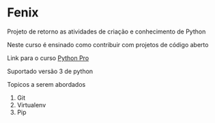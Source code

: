 # Fenix
Projeto de retorno as atividades de criação e conhecimento de Python

Neste curso é ensinado como contribuir com projetos de código aberto

Link para o curso [Python Pro](https://www.python.pro.br)

Suportado versão 3 de python

Topicos a serem abordados
1. Git
2. Virtualenv
3. Pip